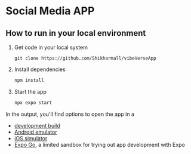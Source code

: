 # Social Media APP

## How to run in your local environment

1. Get code in your local system

   ```git bash
   git clone https://github.com/Shikharmall/vibeVerseApp
   ```
   
2. Install dependencies

   ```bash
   npm install
   ```    
3. Start the app

   ```bash
   npx expo start
   ```

In the output, you'll find options to open the app in a

- [development build](https://docs.expo.dev/develop/development-builds/introduction/)
- [Android emulator](https://docs.expo.dev/workflow/android-studio-emulator/)
- [iOS simulator](https://docs.expo.dev/workflow/ios-simulator/)
- [Expo Go](https://expo.dev/go), a limited sandbox for trying out app development with Expo
